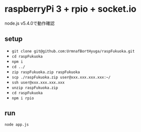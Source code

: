 # raspberryPi 3 + rpio + socket.io
node.js v5.4.0で動作確認

## setup
- `git clone git@github.com:UrmnafBortHyuga/raspFukuoka.git`
- `cd raspFukuoka`
- `npm i`
- `cd ../`
- `zip raspFukuoka.zip raspFukuoka`
- `scp ./raspFukuoka.zip user@xxx.xxx.xxx.xxx:~/`
- `ssh user@xxx.xxx.xxx.xxx`
- `unzip raspFukuoka.zip`
- `cd raspFukuoka`
- `npm i rpio`

## run
`node app.js`
